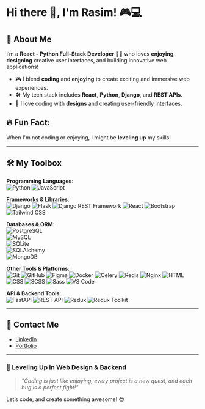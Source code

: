# Hi there 👋, I'm Rasim! 🎮💻

## 🚀 About Me
I’m a **React - Python Full-Stack Developer** 👨‍💻 who loves **enjoying**, **designing** creative user interfaces, and building innovative web applications!

- 🎮 I blend **coding** and **enjoying** to create exciting and immersive web experiences.
- 🛠️ My tech stack includes **React**, **Python**, **Django**, and **REST APIs**.
- 🎨 I love coding with **designs** and creating user-friendly interfaces.

## 🔥 Fun Fact:
When I'm not coding or enjoying, I might be **leveling up** my skills!

---

## 🛠️ My Toolbox
**Programming Languages**:  
![Python](https://img.shields.io/badge/-Python-3776AB?style=for-the-badge&logo=python&logoColor=white)  ![JavaScript](https://img.shields.io/badge/-JavaScript-F7DF1E?style=for-the-badge&logo=javascript&logoColor=black)  

**Frameworks & Libraries**:  
![Django](https://img.shields.io/badge/-Django-092E20?style=for-the-badge&logo=django&logoColor=white)  ![Flask](https://img.shields.io/badge/-Flask-000000?style=for-the-badge&logo=flask&logoColor=white)  ![Django REST Framework](https://img.shields.io/badge/-Django%20REST%20Framework-092E20?style=for-the-badge&logo=django&logoColor=white)
![React](https://img.shields.io/badge/-React-61DAFB?style=for-the-badge&logo=react&logoColor=black)  ![Bootstrap](https://img.shields.io/badge/-Bootstrap-7952B3?style=for-the-badge&logo=bootstrap&logoColor=white) 
 ![Tailwind CSS](https://img.shields.io/badge/-Tailwind%20CSS-06B6D4?style=for-the-badge&logo=tailwindcss&logoColor=white)

**Databases & ORM**:  
![PostgreSQL](https://img.shields.io/badge/-PostgreSQL-4169E1?style=for-the-badge&logo=postgresql&logoColor=white)  
![MySQL](https://img.shields.io/badge/-MySQL-4479A1?style=for-the-badge&logo=mysql&logoColor=white)  
![SQLite](https://img.shields.io/badge/-SQLite-003B57?style=for-the-badge&logo=sqlite&logoColor=white)  
![SQLAlchemy](https://img.shields.io/badge/-SQLAlchemy-000000?style=for-the-badge&logo=python&logoColor=white)  
![MongoDB](https://img.shields.io/badge/-MongoDB-47A248?style=for-the-badge&logo=mongodb&logoColor=white)

**Other Tools & Platforms**:  
![Git](https://img.shields.io/badge/-Git-F05032?style=for-the-badge&logo=git&logoColor=white)  ![GitHub](https://img.shields.io/badge/-GitHub-181717?style=for-the-badge&logo=github&logoColor=white)  ![Figma](https://img.shields.io/badge/-Figma-F24E1E?style=for-the-badge&logo=figma&logoColor=white)  ![Docker](https://img.shields.io/badge/-Docker-2496ED?style=for-the-badge&logo=docker&logoColor=white)  ![Celery](https://img.shields.io/badge/-Celery-37814A?style=for-the-badge&logo=celery&logoColor=white)  ![Redis](https://img.shields.io/badge/-Redis-DC382D?style=for-the-badge&logo=redis&logoColor=white)  ![Nginx](https://img.shields.io/badge/-Nginx-269539?style=for-the-badge&logo=nginx&logoColor=white)
![HTML](https://img.shields.io/badge/-HTML5-E34F26?style=for-the-badge&logo=html5&logoColor=white)  ![CSS](https://img.shields.io/badge/-CSS3-1572B6?style=for-the-badge&logo=css3&logoColor=white)  ![SCSS](https://img.shields.io/badge/-SCSS-CC6699?style=for-the-badge&logo=sass&logoColor=white)  ![Sass](https://img.shields.io/badge/-Sass-CC6699?style=for-the-badge&logo=sass&logoColor=white)
![VS Code](https://img.shields.io/badge/-VS%20Code-007ACC?style=for-the-badge&logo=visual-studio-code&logoColor=white)  

**API & Backend Tools**:  
![FastAPI](https://img.shields.io/badge/-FastAPI-009688?style=for-the-badge&logo=fastapi&logoColor=white)  ![REST API](https://img.shields.io/badge/-REST%20API-009688?style=for-the-badge&logo=api&logoColor=white)
![Redux](https://img.shields.io/badge/-Redux-764ABC?style=for-the-badge&logo=redux&logoColor=white)  ![Redux Toolkit](https://img.shields.io/badge/-Redux%20Toolkit-764ABC?style=for-the-badge&logo=redux&logoColor=white)

---

## 🎉 Contact Me

- [LinkedIn](https://www.linkedin.com/in/rasimabiyev/)
- [Portfolio](https://rasim-portfolio.vercel.app/)

---

### 🎯 Leveling Up in Web Design & Backend
> _"Coding is just like enjoying, every project is a new quest, and each bug is a perfect fight!"_

Let’s code, and create something awesome! 😎
